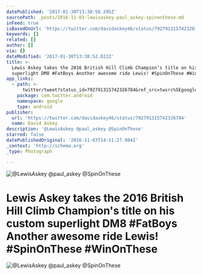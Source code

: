 ```yaml
---
datePublished: '2017-01-30T13:38:58.295Z'
sourcePath: _posts/2016-11-03-lewisaskey-paul_askey-spinonthese.md
inFeed: true
isBasedOnUrl: 'https://twitter.com/davidaskey46/status/792791315742326784'
keywords: []
related: []
author: []
via: {}
dateModified: '2017-01-30T13:38:52.822Z'
title: >-
  Lewis Askey takes the 2016 British Hill Climb Champion’s title on his custom
  superlight DM8 #FatBoys Another awesome ride Lewis! #SpinOnThese #WinOnThese
app_links:
  - path: >-
      twitter/tweet?status_id=792791315742326784&ref_src=twsrc%5Egoogle%7Ctwcamp%5Eandroidseo%7Ctwgr%5Estatus%7Ctwterm%5E792791315742326784
    package: com.twitter.android
    namespace: google
    type: android
publisher:
  url: 'https://twitter.com/davidaskey46/status/792791315742326784'
  name: David Askey
description: '@LewisAskey @paul_askey @SpinOnThese'
starred: false
datePublishedOriginal: '2016-11-03T14:11:27.984Z'
_context: 'http://schema.org'
_type: Photograph

---
```

![@LewisAskey @paul_askey @SpinOnThese](https://the-grid-user-content.s3-us-west-2.amazonaws.com/cc18970b-2338-4332-8475-a5c5955b680c.jpg)

# Lewis Askey takes the 2016 British Hill Climb Champion's title on his custom superlight DM8 \#FatBoys Another awesome ride Lewis! \#SpinOnThese \#WinOnThese
![@LewisAskey @paul_askey @SpinOnThese](https://s3-us-west-2.amazonaws.com/the-grid-img/p/7ae36eac63838e5c0606f385c287dfcf0baef935.jpg)